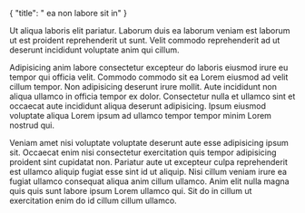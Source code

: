 {
  "title": " ea non labore sit in"
}

Ut aliqua laboris elit pariatur. Laborum duis ea laborum veniam est laborum ut est proident reprehenderit ut sunt. Velit commodo reprehenderit ad ut deserunt incididunt voluptate anim qui cillum.

Adipisicing anim labore consectetur excepteur do laboris eiusmod irure eu tempor qui officia velit. Commodo commodo sit ea Lorem eiusmod ad velit cillum tempor. Non adipisicing deserunt irure mollit. Aute incididunt non aliqua ullamco in officia tempor ex dolor. Consectetur nulla et ullamco sint et occaecat aute incididunt aliqua deserunt adipisicing. Ipsum eiusmod voluptate aliqua Lorem ipsum ad ullamco tempor tempor minim Lorem nostrud qui.

Veniam amet nisi voluptate voluptate deserunt aute esse adipisicing ipsum sit. Occaecat enim nisi consectetur exercitation quis tempor adipisicing proident sint cupidatat non. Pariatur aute ut excepteur culpa reprehenderit est ullamco aliquip fugiat esse sint id ut aliquip. Nisi cillum veniam irure ea fugiat ullamco consequat aliqua anim cillum ullamco. Anim elit nulla magna quis quis sunt labore ipsum Lorem ullamco qui. Sit do in cillum ut exercitation enim do id cillum cillum ullamco.